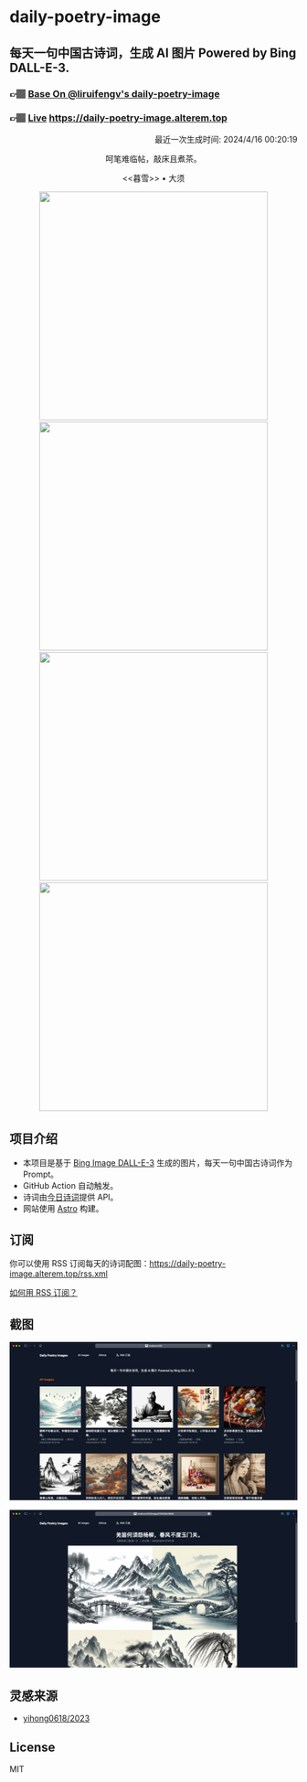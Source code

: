 
# daily-poetry-image

## 每天一句中国古诗词，生成 AI 图片 Powered by Bing DALL-E-3.

### 👉🏽 [Base On @liruifengv's daily-poetry-image](https://github.com/liruifengv/daily-poetry-image)

### 👉🏽 [Live](https://daily-poetry-image.alterem.top/) https://daily-poetry-image.alterem.top

<p align="right">
  最近一次生成时间: 2024/4/16 00:20:19
</p>
<p align="center">
呵笔难临帖，敲床且煮茶。
</p>
<p align="center">
<<暮雪>> • 大须
</p>
<p align="center">
<img src="https://tse3.mm.bing.net/th/id/OIG3.qdBy9R1oVezmgrQdWpSU" height="400" width="400" />
<img src="https://tse3.mm.bing.net/th/id/OIG3.TeyOBtq7fXQtRwgCBFLe" height="400" width="400" />
<img src="https://tse3.mm.bing.net/th/id/OIG3._joTrfciheQ0.85k0EoF" height="400" width="400" />
<img src="https://tse2.mm.bing.net/th/id/OIG3.c75gfvrer9tREmJXY4UE" height="400" width="400" />
</p>

## 项目介绍

-   本项目是基于 [Bing Image DALL-E-3](https://www.bing.com/images/create) 生成的图片，每天一句中国古诗词作为 Prompt。
-   GitHub Action 自动触发。
-   诗词由[今日诗词](https://www.jinrishici.com/)提供 API。
-   网站使用 [Astro](https://astro.build) 构建。

## 订阅

你可以使用 RSS 订阅每天的诗词配图：https://daily-poetry-image.alterem.top/rss.xml

[如何用 RSS 订阅？](https://zhuanlan.zhihu.com/p/55026716)

## 截图

![图片列表](./screenshots/Snipaste_2023-12-28_21-00-26.png)

![图片详情](./screenshots/Snipaste_2023-12-28_21-00-53.png)

## 灵感来源

-   [yihong0618/2023](https://github.com/yihong0618/2023)

## License

MIT

